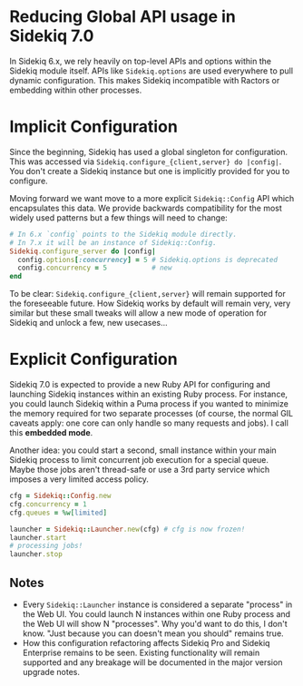 # Reducing Global API usage in Sidekiq 7.0

In Sidekiq 6.x, we rely heavily on top-level APIs and options within the Sidekiq module itself. APIs like `Sidekiq.options` are used everywhere to pull dynamic configuration.
This makes Sidekiq incompatible with Ractors or embedding within other processes.

# Implicit Configuration

Since the beginning, Sidekiq has used a global singleton for configuration. This was
accessed via `Sidekiq.configure_{client,server} do |config|`. You don't create a Sidekiq
instance but one is implicitly provided for you to configure.

Moving forward we want move to a more explicit `Sidekiq::Config` API which encapsulates this data. We provide backwards compatibility for the most widely used patterns but a few things
will need to change:

```ruby
# In 6.x `config` points to the Sidekiq module directly.
# In 7.x it will be an instance of Sidekiq::Config.
Sidekiq.configure_server do |config|
  config.options[:concurrency] = 5 # Sidekiq.options is deprecated
  config.concurrency = 5           # new
end
```

To be clear: `Sidekiq.configure_{client,server}` will remain supported for the
foreseeable future. How Sidekiq works by default will remain very, very similar but these
small tweaks will allow a new mode of operation for Sidekiq and unlock a few, new usecases... 

# Explicit Configuration

Sidekiq 7.0 is expected to provide a new Ruby API for configuring and launching Sidekiq
instances within an existing Ruby process. For instance, you could launch Sidekiq
within a Puma process if you wanted to minimize the memory required for two separate
processes (of course, the normal GIL caveats apply: one core can only handle so many requests and jobs). I call this **embedded mode**.

Another idea: you could start a second, small instance within your main Sidekiq process
to limit concurrent job execution for a special queue. Maybe those jobs aren't thread-safe
or use a 3rd party service which imposes a very limited access policy.

```ruby
cfg = Sidekiq::Config.new
cfg.concurrency = 1
cfg.queues = %w[limited]

launcher = Sidekiq::Launcher.new(cfg) # cfg is now frozen!
launcher.start
# processing jobs!
launcher.stop
```

## Notes

- Every `Sidekiq::Launcher` instance is considered a separate "process" in the Web UI. You
  could launch N instances within one Ruby process and the Web UI will show N "processes". Why you'd want to do this, I don't know. "Just because you can doesn't mean you should" remains true.
- How this configuration refactoring affects Sidekiq Pro and Sidekiq Enterprise remains to be
  seen. Existing functionality will remain supported and any breakage will be
  documented in the major version upgrade notes.